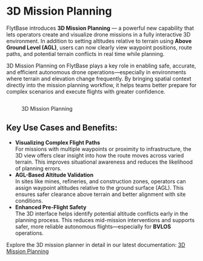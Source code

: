 # 3D Mission Planning

FlytBase introduces **3D Mission Planning** — a powerful new capability that lets operators create and visualize drone missions in a fully interactive 3D environment. In addition to setting altitudes relative to terrain using **Above Ground Level (AGL)**, users can now clearly view waypoint positions, route paths, and potential terrain conflicts in real time while planning.

3D Mission Planning on FlytBase plays a key role in enabling safe, accurate, and efficient autonomous drone operations—especially in environments where terrain and elevation change frequently. By bringing spatial context directly into the mission planning workflow, it helps teams better prepare for complex scenarios and execute flights with greater confidence.

<figure><img src="../.gitbook/assets/Screenshot 2025-06-11 at 8.58.55 PM.png" alt=""><figcaption><p>3D Mission Planning</p></figcaption></figure>

## **Key Use Cases and Benefits:**

* **Visualizing Complex Flight Paths**\
  For missions with multiple waypoints or proximity to infrastructure, the 3D view offers clear insight into how the route moves across varied terrain. This improves situational awareness and reduces the likelihood of planning errors.
* **AGL-Based Altitude Validation**\
  In sites like mines, refineries, and construction zones, operators can assign waypoint altitudes relative to the ground surface (AGL). This ensures safer clearance above terrain and better alignment with site conditions.
* **Enhanced Pre-Flight Safety**\
  The 3D interface helps identify potential altitude conflicts early in the planning process. This reduces mid-mission interventions and supports safer, more reliable autonomous flights—especially for **BVLOS** operations.

Explore the 3D mission planner in detail in our latest documentation: [3D Mission Planning](https://docs.flytbase.com/pre-flight-modules/3d-mission-planning)
